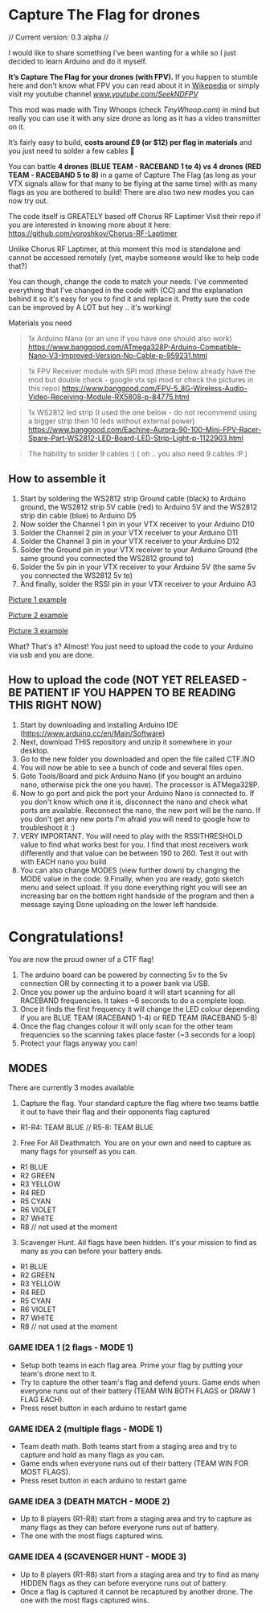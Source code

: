 # Capture The Flag for drones
// Current version: 0.3 alpha //



I would like to share something I’ve been wanting for a while so I just decided to learn Arduino and do it myself.

**It’s Capture The Flag for your drones (with FPV).**
If you happen to stumble here and don't know what FPV you can read about it in [Wikepedia](https://en.wikipedia.org/wiki/First-person_view_(radio_control)) or simply visit my youtube channel *www.youtube.com/SeekNDFPV*



This mod was made with Tiny Whoops (check *TinyWhoop.com*) in mind but really you can use it with any size drone as long as it has a video transmitter on it.

It’s fairly easy to build, **costs around £9 (or $12) per flag in materials** and you just need to solder a few cables 🙂

You can battle **4 drones (BLUE TEAM - RACEBAND 1 to 4) vs 4 drones (RED TEAM - RACEBAND 5 to 8)** in a game of Capture The Flag (as long as your VTX signals allow for that many to be flying at the same time) with as many flags as you are bothered to build!
There are also two new modes you can now try out.

The code itself is GREATELY based off Chorus RF Laptimer
Visit their repo if you are interested in knowing more about it here: https://github.com/voroshkov/Chorus-RF-Laptimer

Unlike Chorus RF Laptimer, at this moment this mod is standalone and cannot be accessed remotely (yet, maybe someone would like to help code that?)

You can though, change the code to match your needs.
I've commented everything that I've changed in the code with (CC) and the explanation behind it so it's easy for you to find it and replace it. Pretty sure the code can be improved by A LOT but hey .. it's working!

Materials you need

> 1x Arduino Nano (or an uno if you have one should also work)
https://www.banggood.com/ATmega328P-Arduino-Compatible-Nano-V3-Improved-Version-No-Cable-p-959231.html

> 1x FPV Receiver module with SPI mod (these below already have the mod but double check - google vtx spi mod or check the pictures in this repo)
https://www.banggood.com/FPV-5_8G-Wireless-Audio-Video-Receiving-Module-RX5808-p-84775.html




> 1x WS2812 led strip (I used the one below - do not recommend using a bigger strip then 10 leds without external power)
https://www.banggood.com/Eachine-Aurora-90-100-Mini-FPV-Racer-Spare-Part-WS2812-LED-Board-LED-Strip-Light-p-1122903.html

> The hability to solder 9 cables :)  ( oh .. you also need 9 cables :P )

 
## How to assemble it

1. Start by soldering the WS2812 strip Ground cable (black) to Arduino ground, the WS2812 strip 5V cable (red) to Arduino 5V and the WS2812 strip din cable (blue) to Arduino D5
2. Now solder the Channel 1 pin in your VTX receiver to your Arduino D10
3. Solder the Channel 2 pin in your VTX receiver to your Arduino D11
4. Solder the Channel 3 pin in your VTX receiver to your Arduino D12
5. Solder the Ground pin in your VTX receiver to your Arduino Ground (the same ground you connected the WS2812 ground to)
6. Solder the 5v pin in your VTX receiver to your Arduino 5V (the same 5v you connected the WS2812 5v to)
7. And finally, solder the RSSI pin in your VTX receiver to your Arduino A3

[Picture 1 example](pictures/IMG_1432.JPG)

[Picture 2 example](pictures/IMG_1433.JPG)

[Picture 3 example](pictures/IMG_1434.JPG)

What? That's it?
Almost! You just need to upload the code to your Arduino via usb and you are done.


## How to upload the code (NOT YET RELEASED - BE PATIENT IF YOU HAPPEN TO BE READING THIS RIGHT NOW)

1. Start by downloading and installing Arduino IDE (https://www.arduino.cc/en/Main/Software)
2. Next, download THIS repository and unzip it somewhere in your desktop.
3. Go to the new folder you downloaded and open the file called CTF.INO
4. You will now be able to see a bunch of code and several files open.
5. Goto Tools/Board and pick Arduino Nano (if you bought an arduino nano, otherwise pick the one you have). The processor is ATMega328P.
6. Now to go port and pick the port your Arduino Nano is connected to. If you don't know which one it is, disconnect the nano and check what ports are available. Reconnect the nano, the new port will be the nano. If you don't get any new ports I'm afraid you will need to google how to troubleshoot it :)
7. VERY IMPORTANT. You will need to play with the RSSITHRESHOLD value to find what works best for you. I find that most receivers work differently and that value can be between 190 to 260. Test it out with with EACH nano you build
8. You can also change MODES (view further down) by changing the MODE value in the code.
9.Finally, when you are ready, goto sketch menu and select upload. If you done everything right you will see an increasing bar on the bottom right handside of the program and then a message saying Done uploading on the lower left handside.




# Congratulations!
You are now the proud owner of a CTF flag!

1. The arduino board can be powered by connecting 5v to the 5v connection OR by connecting it to a power bank via USB.
2. Once you power up the arduino board it will start scanning for all RACEBAND frequencies. It takes ~6 seconds to do a complete loop. 
3. Once it finds the first frequency it will change the LED colour depending if you are BLUE TEAM (RACEBAND 1-4) or RED TEAM (RACEBAND 5-8)
4. Once the flag changes colour it will only scan for the other team frequencies so the scanning takes place faster (~3 seconds for a loop)
5. Protect your flags anyway you can!

## MODES

There are currently 3 modes available

1. Capture the flag. Your standard capture the flag where two teams battle it out to have their flag and their opponents flag captured
- R1-R4: TEAM BLUE    //     R5-8: TEAM BLUE

2. Free For All Deathmatch. You are on your own and need to capture as many flags for yourself as you can.
- R1 BLUE
- R2 GREEN
- R3 YELLOW
- R4 RED
- R5 CYAN
- R6 VIOLET
- R7 WHITE
- R8 // not used at the moment

3. Scavenger Hunt. All flags have been hidden. It's your mission to find as many as you can before your battery ends.
- R1 BLUE
- R2 GREEN
- R3 YELLOW
- R4 RED
- R5 CYAN
- R6 VIOLET
- R7 WHITE
- R8 // not used at the moment

### GAME IDEA 1 (2 flags - MODE 1)
- Setup both teams in each flag area. Prime your flag by putting your team's drone next to it.
- Try to capture the other team's flag and defend yours. Game ends when everyone runs out of their battery (TEAM WIN BOTH FLAGS or DRAW 1 FLAG EACH).
- Press reset button in each arduino to restart game

### GAME IDEA 2 (multiple flags - MODE 1)
- Team death math. Both teams start from a staging area and try to capture and hold as many flags as you can.
- Game ends when everyone runs out of their battery (TEAM WIN FOR MOST FLAGS).
- Press reset button in each arduino to restart game

### GAME IDEA 3 (DEATH MATCH - MODE 2)
- Up to 8 players (R1-R8) start from a staging area and try to capture as many flags as they can before everyone runs out of battery.
- The one with the most flags captured wins.

### GAME IDEA 4 (SCAVENGER HUNT - MODE 3)
- Up to 8 players (R1-R8) start from a staging area and try to find as many HIDDEN flags as they can before everyone runs out of battery.
- Once a flag is captured it cannot be recaptured by another drone. The one with the most flags captured wins.
